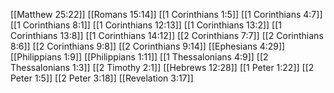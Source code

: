 [[Matthew 25:22]]
[[Romans 15:14]]
[[1 Corinthians 1:5]]
[[1 Corinthians 4:7]]
[[1 Corinthians 8:1]]
[[1 Corinthians 12:13]]
[[1 Corinthians 13:2]]
[[1 Corinthians 13:8]]
[[1 Corinthians 14:12]]
[[2 Corinthians 7:7]]
[[2 Corinthians 8:6]]
[[2 Corinthians 9:8]]
[[2 Corinthians 9:14]]
[[Ephesians 4:29]]
[[Philippians 1:9]]
[[Philippians 1:11]]
[[1 Thessalonians 4:9]]
[[2 Thessalonians 1:3]]
[[2 Timothy 2:1]]
[[Hebrews 12:28]]
[[1 Peter 1:22]]
[[2 Peter 1:5]]
[[2 Peter 3:18]]
[[Revelation 3:17]]
